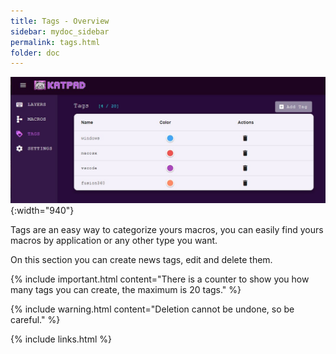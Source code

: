```yaml
---
title: Tags - Overview
sidebar: mydoc_sidebar
permalink: tags.html
folder: doc
---
```


![TAGS](/images/tags.jpg){:width="940"}

Tags are an easy way to categorize yours macros, you can easily find yours macros by application or any other type you want.

On this section you can create news tags, edit and delete them.

{% include important.html content="There is a counter to show you how many tags you can create, the maximum is 20 tags." %}

{% include warning.html content="Deletion cannot be undone, so be careful." %}

{% include links.html %}
